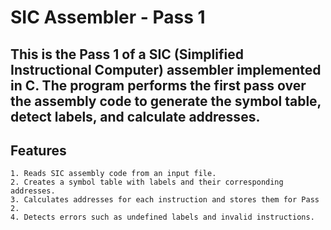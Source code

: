 # SIC Assembler - Pass 1

## This is the Pass 1 of a SIC (Simplified Instructional Computer) assembler implemented in C. The program performs the first pass over the assembly code to generate the symbol table, detect labels, and calculate addresses.
## Features
    1. Reads SIC assembly code from an input file.
    2. Creates a symbol table with labels and their corresponding addresses.
    3. Calculates addresses for each instruction and stores them for Pass 2.
    4. Detects errors such as undefined labels and invalid instructions.

